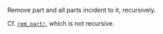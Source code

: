 Remove part and all parts incident to it, recursively.

Cf. [`rem_part!`](@ref), which is not recursive.

